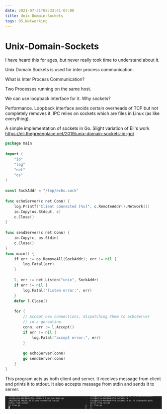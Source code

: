 ```yaml
---
date: 2021-07-31T08:33:41-07:00
title: Unix-Domain-Sockets
tags: OS,Networking
---
```


# Unix-Domain-Sockets

I have heard this for ages, but never really took time to understand about it.

Unix Domain Sockets is used for inter process communication.

What is Inter Process Communication?

Two Processes running on the same host.

We can use loopback interface for it. Why sockets?

Performance. Loopback interface avoids certain overheads of TCP but not completely removes it. IPC relies on sockets which are files in Linux (as like everything).

A simple implementation of sockets in Go. Slight variation of Eli's work https://eli.thegreenplace.net/2019/unix-domain-sockets-in-go/

``` go
package main

import (
	"io"
	"log"
	"net"
	"os"
)

const SockAddr = "/tmp/echo.sock"

func echoServer(c net.Conn) {
	log.Printf("Client connected [%s]", c.RemoteAddr().Network())
	io.Copy(os.Stdout, c)
	c.Close()
}

func sendServer(c net.Conn) {
	io.Copy(c, os.Stdin)
	c.Close()
}
func main() {
    if err := os.RemoveAll(SockAddr); err != nil {
		log.Fatal(err)
	}

	l, err := net.Listen("unix", SockAddr)
	if err != nil {
		log.Fatal("listen error:", err)
	}
	defer l.Close()

	for {
		// Accept new connections, dispatching them to echoServer
		// in a goroutine.
		conn, err := l.Accept()
		if err != nil {
			log.Fatal("accept error:", err)
		}

		go echoServer(conn)
		go sendServer(conn)
	}
}
```

This program acts as both client and server. It receives message from client and prints it to stdout. It also accepts message from stdin and sends it to server.

![](unix-domain-sockets.png)